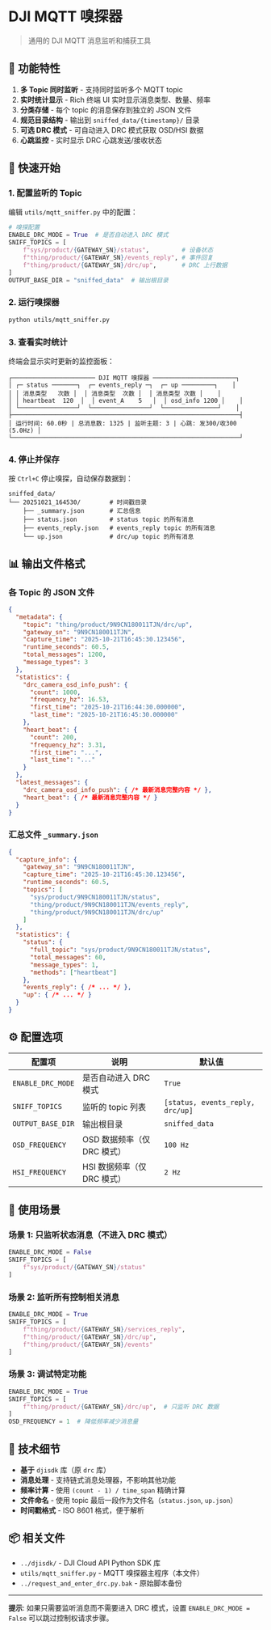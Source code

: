# DJI MQTT 嗅探器

> 通用的 DJI MQTT 消息监听和捕获工具

## 🎯 功能特性

1. **多 Topic 同时监听** - 支持同时监听多个 MQTT topic
2. **实时统计显示** - Rich 终端 UI 实时显示消息类型、数量、频率
3. **分类存储** - 每个 topic 的消息保存到独立的 JSON 文件
4. **规范目录结构** - 输出到 `sniffed_data/{timestamp}/` 目录
5. **可选 DRC 模式** - 可自动进入 DRC 模式获取 OSD/HSI 数据
6. **心跳监控** - 实时显示 DRC 心跳发送/接收状态

## 🚀 快速开始

### 1. 配置监听的 Topic

编辑 `utils/mqtt_sniffer.py` 中的配置：

```python
# 嗅探配置
ENABLE_DRC_MODE = True  # 是否自动进入 DRC 模式
SNIFF_TOPICS = [
    f"sys/product/{GATEWAY_SN}/status",         # 设备状态
    f"thing/product/{GATEWAY_SN}/events_reply", # 事件回复
    f"thing/product/{GATEWAY_SN}/drc/up",       # DRC 上行数据
]
OUTPUT_BASE_DIR = "sniffed_data"  # 输出根目录
```

### 2. 运行嗅探器

```bash
python utils/mqtt_sniffer.py
```

### 3. 查看实时统计

终端会显示实时更新的监控面板：

```
┌─────────────────────── DJI MQTT 嗅探器 ───────────────────────┐
│ ┌─ status ───────┐  ┌─ events_reply ─┐  ┌─ up ─────────┐    │
│ │ 消息类型   次数 │  │ 消息类型  次数 │  │ 消息类型 次数 │    │
│ │ heartbeat  120  │  │ event_A    5   │  │ osd_info 1200 │    │
│ └────────────────┘  └────────────────┘  └───────────────┘    │
├───────────────────────────────────────────────────────────────┤
│ 运行时间: 60.0秒 | 总消息数: 1325 | 监听主题: 3 | 心跳: 发300/收300 (5.0Hz) │
└───────────────────────────────────────────────────────────────┘
```

### 4. 停止并保存

按 `Ctrl+C` 停止嗅探，自动保存数据到：

```
sniffed_data/
└── 20251021_164530/        # 时间戳目录
    ├── _summary.json       # 汇总信息
    ├── status.json         # status topic 的所有消息
    ├── events_reply.json   # events_reply topic 的所有消息
    └── up.json             # drc/up topic 的所有消息
```

## 📊 输出文件格式

### 各 Topic 的 JSON 文件

```json
{
  "metadata": {
    "topic": "thing/product/9N9CN180011TJN/drc/up",
    "gateway_sn": "9N9CN180011TJN",
    "capture_time": "2025-10-21T16:45:30.123456",
    "runtime_seconds": 60.5,
    "total_messages": 1200,
    "message_types": 3
  },
  "statistics": {
    "drc_camera_osd_info_push": {
      "count": 1000,
      "frequency_hz": 16.53,
      "first_time": "2025-10-21T16:44:30.000000",
      "last_time": "2025-10-21T16:45:30.000000"
    },
    "heart_beat": {
      "count": 200,
      "frequency_hz": 3.31,
      "first_time": "...",
      "last_time": "..."
    }
  },
  "latest_messages": {
    "drc_camera_osd_info_push": { /* 最新消息完整内容 */ },
    "heart_beat": { /* 最新消息完整内容 */ }
  }
}
```

### 汇总文件 `_summary.json`

```json
{
  "capture_info": {
    "gateway_sn": "9N9CN180011TJN",
    "capture_time": "2025-10-21T16:45:30.123456",
    "runtime_seconds": 60.5,
    "topics": [
      "sys/product/9N9CN180011TJN/status",
      "thing/product/9N9CN180011TJN/events_reply",
      "thing/product/9N9CN180011TJN/drc/up"
    ]
  },
  "statistics": {
    "status": {
      "full_topic": "sys/product/9N9CN180011TJN/status",
      "total_messages": 60,
      "message_types": 1,
      "methods": ["heartbeat"]
    },
    "events_reply": { /* ... */ },
    "up": { /* ... */ }
  }
}
```

## ⚙️ 配置选项

| 配置项 | 说明 | 默认值 |
|-------|------|--------|
| `ENABLE_DRC_MODE` | 是否自动进入 DRC 模式 | `True` |
| `SNIFF_TOPICS` | 监听的 topic 列表 | `[status, events_reply, drc/up]` |
| `OUTPUT_BASE_DIR` | 输出根目录 | `sniffed_data` |
| `OSD_FREQUENCY` | OSD 数据频率（仅 DRC 模式） | `100 Hz` |
| `HSI_FREQUENCY` | HSI 数据频率（仅 DRC 模式） | `2 Hz` |

## 📝 使用场景

### 场景 1: 只监听状态消息（不进入 DRC 模式）

```python
ENABLE_DRC_MODE = False
SNIFF_TOPICS = [
    f"sys/product/{GATEWAY_SN}/status"
]
```

### 场景 2: 监听所有控制相关消息

```python
ENABLE_DRC_MODE = True
SNIFF_TOPICS = [
    f"thing/product/{GATEWAY_SN}/services_reply",
    f"thing/product/{GATEWAY_SN}/drc/up",
    f"thing/product/{GATEWAY_SN}/events"
]
```

### 场景 3: 调试特定功能

```python
ENABLE_DRC_MODE = True
SNIFF_TOPICS = [
    f"thing/product/{GATEWAY_SN}/drc/up",  # 只监听 DRC 数据
]
OSD_FREQUENCY = 1  # 降低频率减少消息量
```

## 🔧 技术细节

- **基于** `djisdk` 库（原 `drc` 库）
- **消息处理** - 支持链式消息处理器，不影响其他功能
- **频率计算** - 使用 `(count - 1) / time_span` 精确计算
- **文件命名** - 使用 topic 最后一段作为文件名（`status.json`, `up.json`）
- **时间戳格式** - ISO 8601 格式，便于解析

## 📦 相关文件

- `../djisdk/` - DJI Cloud API Python SDK 库
- `utils/mqtt_sniffer.py` - MQTT 嗅探器主程序（本文件）
- `../request_and_enter_drc.py.bak` - 原始脚本备份

---

**提示**: 如果只需要监听消息而不需要进入 DRC 模式，设置 `ENABLE_DRC_MODE = False` 可以跳过控制权请求步骤。

